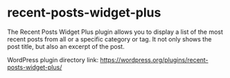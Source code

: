 # recent-posts-widget-plus

The Recent Posts Widget Plus plugin allows you to display a list of the most recent posts from all or a specific category or tag. It not only shows the post title, but also an excerpt of the post.

WordPress plugin directory link: https://wordpress.org/plugins/recent-posts-widget-plus/
